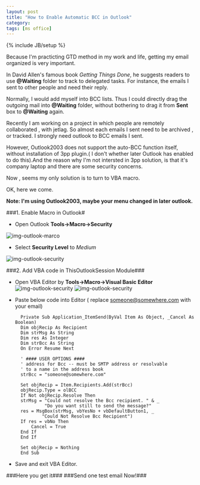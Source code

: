 ```yaml
---
layout: post
title: "How to Enable Automatic BCC in Outlook"
category: 
tags: [ms office]
---
```

{% include JB/setup %}

Because I'm practicting GTD method in my work and life, getting my email organized is very important.


In David Allen's famous book *Getting Things Done*, he suggests readers to use **@Waiting** folder to track to delegated tasks. For instance, the emails I sent to other people and need their reply.


Normally, I would add myself into BCC lists. Thus I could directly drag the outgoing mail into **@Waiting** folder, without bothering to drag it from **Sent** box to **@Waiting** again.


Recently I am working on a project in which people are remotely collaborated , with jetlag. So almost each emails I sent need to be archived , or tracked. I strongly need outlook to BCC emails I sent.


However, Outlook2003 does not support the auto-BCC function itself, without installation of 3pp plugin.( I don't whether later Outlook has enabled to do this).And the reason why I'm not intersted in 3pp solution, is that it's company laptop and there are some security concerns.

Now , seems my only solution is to turn to VBA macro.


OK, here we come. 


**Note: I'm using Outlook2003, maybe your menu changed in later outlook.**

###1. Enable Macro in Outlook# 
* Open Outlook **Tools->Macro->Security**

![img-outlook-marco](http://eastpavillion.github.com/images/outlook_macro.jpg)



* Select **Security Level** to *Medium*

![img-outlook-security](http://eastpavillion.github.com/images/outloo_security_level_medium.jpg)



###2. Add VBA code in ThisOutlookSession Module###

* Open VBA Editor by **Tools->Macro->Visual Basic Editor**
![img-outlook-security](http://eastpavillion.github.com/images/outlook_open_vba_editor.jpg)
![img-outlook-security](http://eastpavillion.github.com/images/outlook_ThisOutlook_Session.jpg)

* Paste below code into Editor ( replace someone@somewhere.com with your email)

		Private Sub Application_ItemSend(ByVal Item As Object, _Cancel As Boolean)
		Dim objRecip As Recipient
		Dim strMsg As String
		Dim res As Integer
		Dim strBcc As String
		On Error Resume Next

		' #### USER OPTIONS ####
		' address for Bcc -- must be SMTP address or resolvable
		' to a name in the address book
		strBcc = "someone@somewhere.com"

		Set objRecip = Item.Recipients.Add(strBcc)
		objRecip.Type = olBCC
		If Not objRecip.Resolve Then
        strMsg = "Could not resolve the Bcc recipient. " & _
                 "Do you want still to send the message?"
        res = MsgBox(strMsg, vbYesNo + vbDefaultButton1, _
                "Could Not Resolve Bcc Recipient")
        If res = vbNo Then
            Cancel = True
        End If
		End If

		Set objRecip = Nothing
		End Sub
	

* Save and exit VBA Editor.

###Here you get it###
###Send one test email Now!###
 
